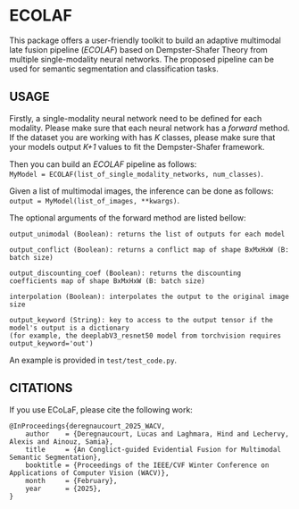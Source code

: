 # ECOLAF

This package offers a user-friendly toolkit to build an adaptive multimodal late fusion pipeline (*ECOLAF*) based on Dempster-Shafer Theory from multiple single-modality neural networks.
The proposed pipeline can be used for semantic segmentation and classification tasks.

<!-- Mettre les équations et des exemples plus visuels pourrait pimper la description !!! -->


## USAGE
Firstly, a single-modality neural network need to be defined for each modality. Please make sure that each neural network has a *forward* method. If the dataset you are working with has *K* classes, please make sure that your models output *K+1* values to fit the Dempster-Shafer framework. 

Then you can build an *ECOLAF* pipeline as follows:   
`MyModel = ECOLAF(list_of_single_modality_networks, num_classes)`.

Given a list of multimodal images, the inference can be done as follows:   
`output = MyModel(list_of_images, **kwargs)`.

The optional arguments of the forward method are listed bellow:

```
output_unimodal (Boolean): returns the list of outputs for each model

output_conflict (Boolean): returns a conflict map of shape BxMxHxW (B: batch size)

output_discounting_coef (Boolean): returns the discounting coefficients map of shape BxMxHxW (B: batch size)

interpolation (Boolean): interpolates the output to the original image size

output_keyword (String): key to access to the output tensor if the model's output is a dictionary 
(for example, the deeplabV3_resnet50 model from torchvision requires output_keyword='out')
```

An example is provided in `test/test_code.py`.

## CITATIONS

If you use ECoLaF, please cite the following work:

```
@InProceedings{deregnaucourt_2025_WACV,
    author    = {Deregnaucourt, Lucas and Laghmara, Hind and Lechervy, Alexis and Ainouz, Samia},
    title     = {An Conglict-guided Evidential Fusion for Multimodal Semantic Segmentation},
    booktitle = {Proceedings of the IEEE/CVF Winter Conference on Applications of Computer Vision (WACV)},
    month     = {February},
    year      = {2025},
}
```

